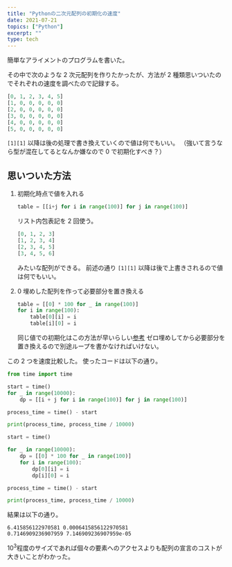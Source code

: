 ```yaml
---
title: "Pythonの二次元配列の初期化の速度"
date: 2021-07-21
topics: ["Python"]
excerpt: ""
type: tech
---
```


簡単なアライメントのプログラムを書いた。

その中で次のような 2 次元配列を作りたかったが、方法が 2 種類思いついたのでそれぞれの速度を調べたので記録する。
```python
[0, 1, 2, 3, 4, 5]
[1, 0, 0, 0, 0, 0]
[2, 0, 0, 0, 0, 0]
[3, 0, 0, 0, 0, 0]
[4, 0, 0, 0, 0, 0]
[5, 0, 0, 0, 0, 0]
```

`[1][1]` 以降は後の処理で書き換えていくので値は何でもいい。
（強いて言うなら型が混在してるとなんか嫌なので 0 で初期化すべき？）

## 思いついた方法

1. 初期化時点で値を入れる
    ```python
    table = [[i+j for i in range(100)] for j in range(100)]
    ```
    リスト内包表記を 2 回使う。
    ```python
    [0, 1, 2, 3]
    [1, 2, 3, 4]
    [2, 3, 4, 5]
    [3, 4, 5, 6]
    ```
    みたいな配列ができる。
    前述の通り `[1][1]` 以降は後で上書きされるので値は何でもいい。

2. 0 埋めした配列を作って必要部分を置き換える
    ```python
    table = [[0] * 100 for _ in range(100)]
    for i in range(100):
        table[0][i] = i
        table[i][0] = i
    ```
    同じ値での初期化はこの方法が早いらしい[参考](https://www.kumilog.net/entry/python-speed-comp)
    ゼロ埋めしてから必要部分を置き換えるので別途ループを書かなければいけない。


この 2 つを速度比較した。
使ったコードは以下の通り。
```python
from time import time

start = time()
for _ in range(10000):
    dp = [[i + j for i in range(100)] for j in range(100)]

process_time = time() - start

print(process_time, process_time / 10000)

start = time()

for _ in range(10000):
    dp = [[0] * 100 for _ in range(100)]
    for i in range(100):
        dp[0][i] = i
        dp[i][0] = i

process_time = time() - start

print(process_time, process_time / 10000)
```

結果は以下の通り。

```
6.415856122970581 0.0006415856122970581
0.7146909236907959 7.146909236907959e-05
```

$10^3$程度のサイズであれば個々の要素へのアクセスよりも配列の宣言のコストが大きいことがわかった。


